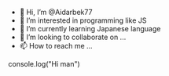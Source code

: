 - 👋 Hi, I’m @Aidarbek77
- 👀 I’m interested in programming like JS
- 🌱 I’m currently learning Japanese language 
- 💞️ I’m looking to collaborate on ...
- 📫 How to reach me ...

<!---
Aidarbek77/Aidarbek77 is a ✨ special ✨ repository because its `README.md` (this file) appears on your GitHub profile.
You can click the Preview link to take a look at your changes.
--->
console.log("Hi man")
